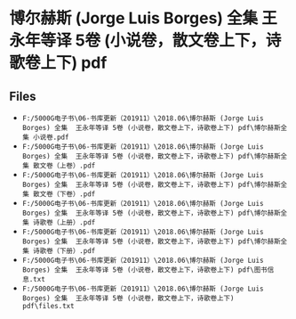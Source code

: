 # 博尔赫斯 (Jorge Luis Borges) 全集  王永年等译 5卷 (小说卷，散文卷上下，诗歌卷上下) pdf

## Files

- `F:/5000G电子书\06-书库更新（201911）\2018.06\博尔赫斯 (Jorge Luis Borges) 全集  王永年等译 5卷 (小说卷，散文卷上下，诗歌卷上下) pdf\博尔赫斯全集 小说卷.pdf`
- `F:/5000G电子书\06-书库更新（201911）\2018.06\博尔赫斯 (Jorge Luis Borges) 全集  王永年等译 5卷 (小说卷，散文卷上下，诗歌卷上下) pdf\博尔赫斯全集 散文卷（上卷）.pdf`
- `F:/5000G电子书\06-书库更新（201911）\2018.06\博尔赫斯 (Jorge Luis Borges) 全集  王永年等译 5卷 (小说卷，散文卷上下，诗歌卷上下) pdf\博尔赫斯全集 散文卷（下卷）.pdf`
- `F:/5000G电子书\06-书库更新（201911）\2018.06\博尔赫斯 (Jorge Luis Borges) 全集  王永年等译 5卷 (小说卷，散文卷上下，诗歌卷上下) pdf\博尔赫斯全集 诗歌卷（上册）.pdf`
- `F:/5000G电子书\06-书库更新（201911）\2018.06\博尔赫斯 (Jorge Luis Borges) 全集  王永年等译 5卷 (小说卷，散文卷上下，诗歌卷上下) pdf\博尔赫斯全集 诗歌卷（下册）.pdf`
- `F:/5000G电子书\06-书库更新（201911）\2018.06\博尔赫斯 (Jorge Luis Borges) 全集  王永年等译 5卷 (小说卷，散文卷上下，诗歌卷上下) pdf\图书信息.txt`
- `F:/5000G电子书\06-书库更新（201911）\2018.06\博尔赫斯 (Jorge Luis Borges) 全集  王永年等译 5卷 (小说卷，散文卷上下，诗歌卷上下) pdf\files.txt`
